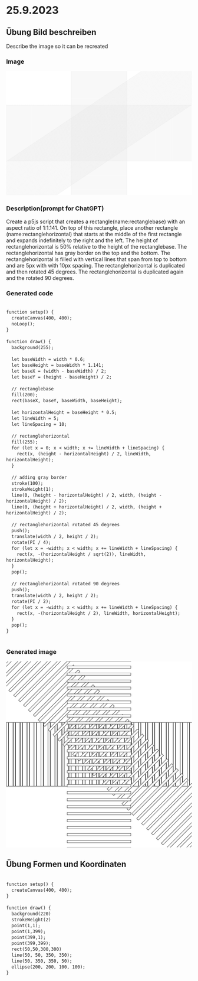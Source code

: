 # 25.9.2023

## Übung Bild beschreiben

Describe the image so it can be recreated

### Image

![image to be recreated](bild_beschreiben.png?raw=true "Image to be recreated")

### Description(prompt for ChatGPT)

Create a p5js script that creates a rectangle(name:rectanglebase) with an aspect ratio of 1:1.141. On top of this rectangle, place another rectangle (name:rectanglehorizontal) that starts at the middle of the first rectangle and expands indefinitely to the right and the left. The height of rectanglehorizontal is 50% relative to the height of the rectanglebase. The rectanglehorizontal has gray border on the top and the bottom. The rectanglehorizontal is filled with vertical lines that span from top to bottom and are 5px with with 10px spacing. The rectanglehorizontal is duplicated and then rotated 45 degrees. The rectanglehorizontal is duplicated again and the rotated 90 degrees.

### Generated code

```

function setup() {
  createCanvas(400, 400);
  noLoop();
}

function draw() {
  background(255);

  let baseWidth = width * 0.6;
  let baseHeight = baseWidth * 1.141;
  let baseX = (width - baseWidth) / 2;
  let baseY = (height - baseHeight) / 2;

  // rectanglebase
  fill(200);
  rect(baseX, baseY, baseWidth, baseHeight);

  let horizontalHeight = baseHeight * 0.5;
  let lineWidth = 5;
  let lineSpacing = 10;

  // rectanglehorizontal
  fill(255);
  for (let x = 0; x < width; x += lineWidth + lineSpacing) {
    rect(x, (height - horizontalHeight) / 2, lineWidth, horizontalHeight);
  }

  // adding gray border
  stroke(100);
  strokeWeight(1);
  line(0, (height - horizontalHeight) / 2, width, (height - horizontalHeight) / 2);
  line(0, (height + horizontalHeight) / 2, width, (height + horizontalHeight) / 2);

  // rectanglehorizontal rotated 45 degrees
  push();
  translate(width / 2, height / 2);
  rotate(PI / 4);
  for (let x = -width; x < width; x += lineWidth + lineSpacing) {
    rect(x, -(horizontalHeight / sqrt(2)), lineWidth, horizontalHeight);
  }
  pop();

  // rectanglehorizontal rotated 90 degrees
  push();
  translate(width / 2, height / 2);
  rotate(PI / 2);
  for (let x = -width; x < width; x += lineWidth + lineSpacing) {
    rect(x, -(horizontalHeight / 2), lineWidth, horizontalHeight);
  }
  pop();
}


```

### Generated image

![generated image](bild_beschreiben_result.png?raw=true "Generated image")

## Übung Formen und Koordinaten

```

function setup() {
  createCanvas(400, 400);
}

function draw() {
  background(220)
  strokeWeight(2)
  point(1,1);
  point(1,399);
  point(399,1);
  point(399,399);
  rect(50,50,300,300)
  line(50, 50, 350, 350);
  line(50, 350, 350, 50);
  ellipse(200, 200, 100, 100);
}

```